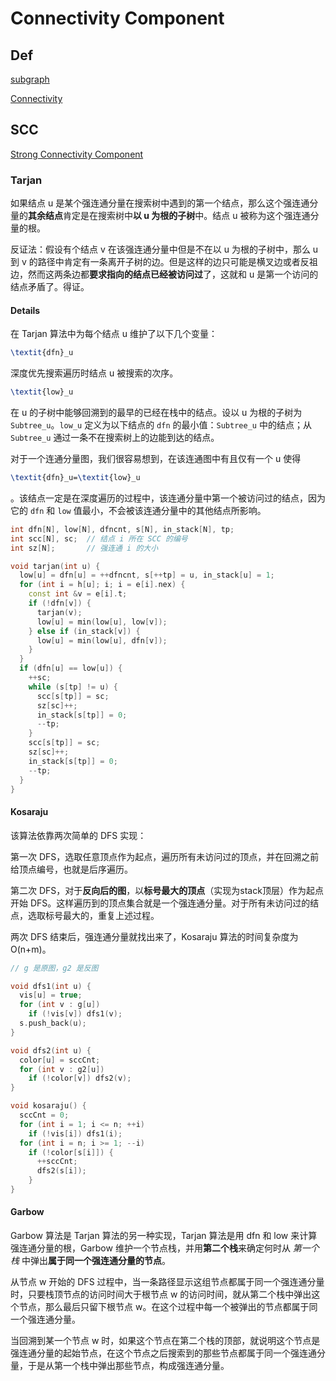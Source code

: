 # Connectivity Component
## Def

<a href="https://oi-wiki.org/graph/concept/"> subgraph </a>

<a href="https://oi-wiki.org/graph/concept/"> Connectivity </a>

## SCC

<a href="https://oi-wiki.org/graph/scc/">Strong Connectivity Component</a>

### Tarjan 
如果结点 u 是某个强连通分量在搜索树中遇到的第一个结点，那么这个强连通分量的**其余结点**肯定是在搜索树中**以 u 为根的子树**中。结点 u 被称为这个强连通分量的根。

反证法：假设有个结点 v 在该强连通分量中但是不在以 u 为根的子树中，那么 u 到 v 的路径中肯定有一条离开子树的边。但是这样的边只可能是横叉边或者反祖边，然而这两条边都**要求指向的结点已经被访问过**了，这就和 u 是第一个访问的结点矛盾了。得证。

#### Details
在 Tarjan 算法中为每个结点 u 维护了以下几个变量：

```tex
\textit{dfn}_u
```
深度优先搜索遍历时结点 u 被搜索的次序。
```tex
\textit{low}_u
```
在 u 的子树中能够回溯到的最早的已经在栈中的结点。设以 u 为根的子树为 `Subtree_u`。`low_u` 定义为以下结点的 `dfn` 的最小值：`Subtree_u` 中的结点；从 `Subtree_u` 通过一条不在搜索树上的边能到达的结点。

对于一个连通分量图，我们很容易想到，在该连通图中有且仅有一个 u 使得 
```tex
\textit{dfn}_u=\textit{low}_u
```
。该结点一定是在深度遍历的过程中，该连通分量中第一个被访问过的结点，因为它的 `dfn` 和 `low` 值最小，不会被该连通分量中的其他结点所影响。

```C++
int dfn[N], low[N], dfncnt, s[N], in_stack[N], tp;
int scc[N], sc;  // 结点 i 所在 SCC 的编号
int sz[N];       // 强连通 i 的大小

void tarjan(int u) {
  low[u] = dfn[u] = ++dfncnt, s[++tp] = u, in_stack[u] = 1;
  for (int i = h[u]; i; i = e[i].nex) {
    const int &v = e[i].t;
    if (!dfn[v]) {
      tarjan(v);
      low[u] = min(low[u], low[v]);
    } else if (in_stack[v]) {
      low[u] = min(low[u], dfn[v]);
    }
  }
  if (dfn[u] == low[u]) {
    ++sc;
    while (s[tp] != u) {
      scc[s[tp]] = sc;
      sz[sc]++;
      in_stack[s[tp]] = 0;
      --tp;
    }
    scc[s[tp]] = sc;
    sz[sc]++;
    in_stack[s[tp]] = 0;
    --tp;
  }
}
```

#### Kosaraju
该算法依靠两次简单的 DFS 实现：

第一次 DFS，选取任意顶点作为起点，遍历所有未访问过的顶点，并在回溯之前给顶点编号，也就是后序遍历。

第二次 DFS，对于**反向后的图**，以**标号最大的顶点**（实现为stack顶层）作为起点开始 DFS。这样遍历到的顶点集合就是一个强连通分量。对于所有未访问过的结点，选取标号最大的，重复上述过程。

两次 DFS 结束后，强连通分量就找出来了，Kosaraju 算法的时间复杂度为 O(n+m)。

```C++
// g 是原图，g2 是反图

void dfs1(int u) {
  vis[u] = true;
  for (int v : g[u])
    if (!vis[v]) dfs1(v);
  s.push_back(u);
}

void dfs2(int u) {
  color[u] = sccCnt;
  for (int v : g2[u])
    if (!color[v]) dfs2(v);
}

void kosaraju() {
  sccCnt = 0;
  for (int i = 1; i <= n; ++i)
    if (!vis[i]) dfs1(i);
  for (int i = n; i >= 1; --i)
    if (!color[s[i]]) {
      ++sccCnt;
      dfs2(s[i]);
    }
}
```

#### Garbow
Garbow 算法是 Tarjan 算法的另一种实现，Tarjan 算法是用 dfn 和 low 来计算强连通分量的根，Garbow 维护一个节点栈，并用**第二个栈**来确定何时从 *第一个栈* 中弹出**属于同一个强连通分量的节点**。

从节点 w 开始的 DFS 过程中，当一条路径显示这组节点都属于同一个强连通分量时，只要栈顶节点的访问时间大于根节点 w 的访问时间，就从第二个栈中弹出这个节点，那么最后只留下根节点 w。在这个过程中每一个被弹出的节点都属于同一个强连通分量。

当回溯到某一个节点 w 时，如果这个节点在第二个栈的顶部，就说明这个节点是强连通分量的起始节点，在这个节点之后搜索到的那些节点都属于同一个强连通分量，于是从第一个栈中弹出那些节点，构成强连通分量。

